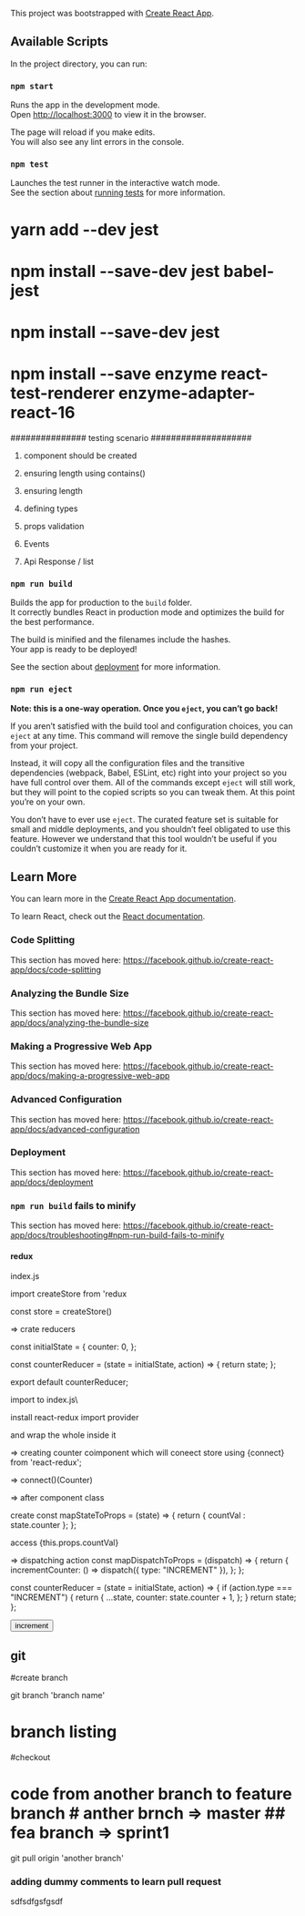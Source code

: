 This project was bootstrapped with [Create React App](https://github.com/facebook/create-react-app).

## Available Scripts

In the project directory, you can run:

### `npm start`

Runs the app in the development mode.<br />
Open [http://localhost:3000](http://localhost:3000) to view it in the browser.

The page will reload if you make edits.<br />
You will also see any lint errors in the console.

### `npm test`

Launches the test runner in the interactive watch mode.<br />
See the section about [running tests](https://facebook.github.io/create-react-app/docs/running-tests) for more information.

# yarn add --dev jest

# npm install --save-dev jest babel-jest

# npm install --save-dev jest

# npm install --save enzyme react-test-renderer enzyme-adapter-react-16

###############
testing scenario
####################

1. component should be created

2. ensuring length using contains()

3. ensuring length

4. defining types

5. props validation

6. Events

7. Api Response / list

### `npm run build`

Builds the app for production to the `build` folder.<br />
It correctly bundles React in production mode and optimizes the build for the best performance.

The build is minified and the filenames include the hashes.<br />
Your app is ready to be deployed!

See the section about [deployment](https://facebook.github.io/create-react-app/docs/deployment) for more information.

### `npm run eject`

**Note: this is a one-way operation. Once you `eject`, you can’t go back!**

If you aren’t satisfied with the build tool and configuration choices, you can `eject` at any time. This command will remove the single build dependency from your project.

Instead, it will copy all the configuration files and the transitive dependencies (webpack, Babel, ESLint, etc) right into your project so you have full control over them. All of the commands except `eject` will still work, but they will point to the copied scripts so you can tweak them. At this point you’re on your own.

You don’t have to ever use `eject`. The curated feature set is suitable for small and middle deployments, and you shouldn’t feel obligated to use this feature. However we understand that this tool wouldn’t be useful if you couldn’t customize it when you are ready for it.

## Learn More

You can learn more in the [Create React App documentation](https://facebook.github.io/create-react-app/docs/getting-started).

To learn React, check out the [React documentation](https://reactjs.org/).

### Code Splitting

This section has moved here: https://facebook.github.io/create-react-app/docs/code-splitting

### Analyzing the Bundle Size

This section has moved here: https://facebook.github.io/create-react-app/docs/analyzing-the-bundle-size

### Making a Progressive Web App

This section has moved here: https://facebook.github.io/create-react-app/docs/making-a-progressive-web-app

### Advanced Configuration

This section has moved here: https://facebook.github.io/create-react-app/docs/advanced-configuration

### Deployment

This section has moved here: https://facebook.github.io/create-react-app/docs/deployment

### `npm run build` fails to minify

This section has moved here: https://facebook.github.io/create-react-app/docs/troubleshooting#npm-run-build-fails-to-minify

#### redux

index.js

import createStore from 'redux

const store = createStore()

=> crate reducers

const initialState = {
counter: 0,
};

const counterReducer = (state = initialState, action) => {
return state;
};

export default counterReducer;

import to index.js\

install react-redux
import provider

and wrap the whole inside it

=> creating counter coimponent which will coneect store using {connect} from 'react-redux';

=> connect()(Counter)

=> after component class

create
const mapStateToProps = (state) => {
return {
countVal : state.counter
};
};

access {this.props.countVal}

=> dispatching action
const mapDispatchToProps = (dispatch) => {
return {
incrementCounter: () => dispatch({ type: "INCREMENT" }),
};
};

const counterReducer = (state = initialState, action) => {
if (action.type === "INCREMENT") {
return {
...state,
counter: state.counter + 1,
};
}
return state;
};

<button onClick={this.props.incrementCounter}>increment</button>

## git

#create branch

git branch 'branch name'

# branch listing

#checkout

# code from another branch to feature branch # anther brnch => master ## fea branch => sprint1

git pull origin 'another branch'

### adding dummy comments to learn pull request

sdfsdfgsfgsdf
